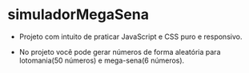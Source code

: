 # simuladorMegaSena
 
* Projeto com intuito de praticar JavaScript e CSS puro e responsivo.

- No projeto você pode gerar números de forma aleatória para lotomania(50 números) e mega-sena(6 números).






